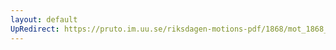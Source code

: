 ```yaml
---
layout: default
UpRedirect: https://pruto.im.uu.se/riksdagen-motions-pdf/1868/mot_1868__ak__270/mot_1868__ak__270-001.pdf
---
```

